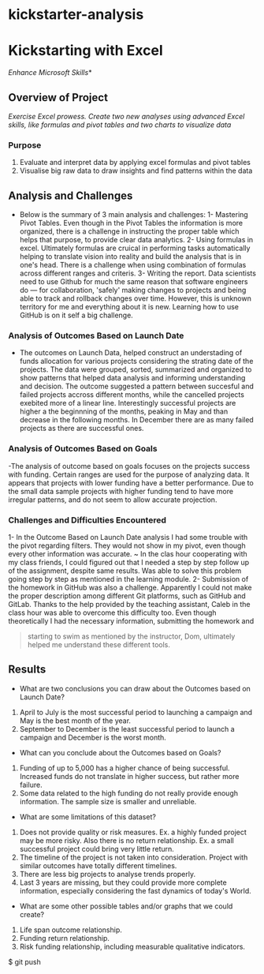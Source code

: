 # kickstarter-analysis
# Kickstarting with Excel
*Enhance Microsoft Skills**
## Overview of Project
*Exercise Excel prowess. Create two new analyses using advanced Excel skills, like formulas and pivot tables and two charts to visualize data*
### Purpose
1. Evaluate and interpret data by applying excel formulas and pivot tables
2. Visualise big raw data to draw insights and find patterns within the data
## Analysis and Challenges
- Below is the summary of 3 main analysis and challenges:
    1- Mastering Pivot Tables. Even though in the Pivot Tables the information is more organized, there is a challenge in instructing the proper table which helps that purpose, to provide clear data analytics.
    2- Using formulas in excel. Ultimately formulas are cruical in performing tasks automatically helping to translate vision into reality and build the analysis that is in one's head. There is a challenge when using combination of formulas across different ranges and criteris.
    3- Writing the report. Data scientists need to use Github for much the same reason that software engineers do — for collaboration,
     'safely' making changes to projects and being able to track and rollback changes over time. However, this is unknown territory for me and everything about it is new. Learning how to use GitHub is on it self a big challenge.

### Analysis of Outcomes Based on Launch Date
- The outcomes on Launch Data, helped construct an understading of funds allocation for various projects considering the strating date of the projects. The data were grouped, sorted, summarized and organized to show patterns that helped data analysis and informing understanding and decision. The outcome suggested a pattern between succesful and failed projects accross different months, while the cancelled projects exebited more of a linear line. Interestingly successful projects are higher a the beginnning of the months, peaking in May and than decrease in the following months. In December there are as many failed projects as there are successful ones.
### Analysis of Outcomes Based on Goals
-The analysis of outcome based on goals focuses on the projects success with funding. Certain ranges are used for the purpose of analyzing data. It appears that projects with lower funding have a better performance. Due to the small data sample projects with higher funding tend to have more irregular patterns, and do not seem to allow accurate projection. 
### Challenges and Difficulties Encountered
1- In the Outcome Based on Launch Date analysis I had some trouble with the pivot regarding filters. They would not show in my pivot, even though every other information was accurate. ~ In the clas hour cooperating with my class friends, I could figured out that I needed a step by step follow up of the assignment, despite same results.
Was able to solve this problem going step by step as mentioned in the learning module. 
2- Submission of the homework in GitHub was also a challenge. Apparently I could not make the proper description among different Git platforms, such as GitHub and GitLab. Thanks to the help provided by the teaching assistant, Caleb in the class hour was able to overcome this difficulty too. Even though theoretically I had the necessary information, submitting the homework and 
>starting to swim as mentioned by the instructor, Dom, ultimately helped me understand these different tools. 
## Results
- What are two conclusions you can draw about the Outcomes based on Launch Date?
1. April to July is the most successful period to launching a campaign and May is the best month of the year.
2. September to December is the least successful period to launch a campaign and December is the worst month.
- What can you conclude about the Outcomes based on Goals?
1. Funding of up to 5,000 has a higher chance of being successful. Increased funds do not translate in higher success, but rather more failure.
2. Some data related to the high funding do not really provide enough information. The sample size is smaller and unreliable. 
- What are some limitations of this dataset?
1. Does not provide quality or risk measures. Ex. a highly funded project may be more risky. Also there is no return relationship. Ex. a small successful project could bring very little return.
2. The timeline of the project is not taken into consideration. Project with similar outcomes have totally different timelines. 
3. There are less big projects to analyse trends properly.
4. Last 3 years are missing, but they could provide more complete information, especially considering the fast dynamics of today's World.
- What are some other possible tables and/or graphs that we could create?
1. Life span outcome relationship. 
2. Funding return relationship.
3. Risk funding relationship, including measurable qualitative indicators.

$ git push
